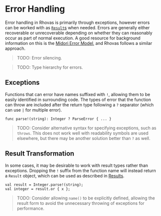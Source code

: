 # Error Handling

Error handling in Rhovas is primarily through exceptions, however errors can be
worked with as [`Result`s](Results.md) when needed. Errors are generally either
recoverable or unrecoverable depending on whether they can reasonably occur as
part of normal execution. A good resource for background information on this is
the [Midori Error Model](http://joeduffyblog.com/2016/02/07/the-error-model),
and Rhovas follows a similar approach.

> TODO: Error silencing.

> TODO: Type hierarchy for errors.

## Exceptions

Functions that can error have names suffixed with `!`, allowing them to be
easily identified in surrounding code. The types of error that the function can
throw are included after the return type following a `?` separator (which can
use `|` for multiple error).

```
func parse!(string): Integer ? ParseError { ... }
```

> TODO: Consider alternative syntax for specifying exceptions, such as `throws`.
> This does not work well with readability symbols are used elsewhere, but there
> may be another solution better than `?` as well.

## Result Transformation

In some cases, it may be desirable to work with result types rather than
exceptions. Dropping the `!` suffix from the function name will instead return
a `Result` object, which can be used as described in [Results](Results.md).

```
val result = Integer.parse!(string);
val integer = result.or { x };
```

> TODO: Consider allowing `name()` to be explicitly defined, allowing the result
> form to avoid the unnecessary throwing of exceptions for performance.
